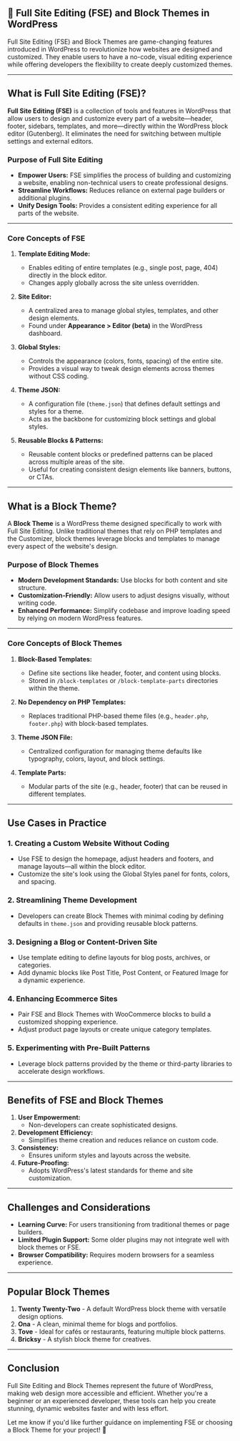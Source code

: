 ## 📌 Full Site Editing (FSE) and Block Themes in WordPress

Full Site Editing (FSE) and Block Themes are game-changing features introduced in WordPress to revolutionize how websites are designed and customized. They enable users to have a no-code, visual editing experience while offering developers the flexibility to create deeply customized themes.

---

## **What is Full Site Editing (FSE)?**

**Full Site Editing (FSE)** is a collection of tools and features in WordPress that allow users to design and customize every part of a website—header, footer, sidebars, templates, and more—directly within the WordPress block editor (Gutenberg). It eliminates the need for switching between multiple settings and external editors.

### **Purpose of Full Site Editing**
- **Empower Users:** FSE simplifies the process of building and customizing a website, enabling non-technical users to create professional designs.
- **Streamline Workflows:** Reduces reliance on external page builders or additional plugins.
- **Unify Design Tools:** Provides a consistent editing experience for all parts of the website.

---

### **Core Concepts of FSE**
1. **Template Editing Mode:**
   - Enables editing of entire templates (e.g., single post, page, 404) directly in the block editor.
   - Changes apply globally across the site unless overridden.

2. **Site Editor:**
   - A centralized area to manage global styles, templates, and other design elements.
   - Found under **Appearance > Editor (beta)** in the WordPress dashboard.

3. **Global Styles:**
   - Controls the appearance (colors, fonts, spacing) of the entire site.
   - Provides a visual way to tweak design elements across themes without CSS coding.

4. **Theme JSON:**
   - A configuration file (`theme.json`) that defines default settings and styles for a theme.
   - Acts as the backbone for customizing block settings and global styles.

5. **Reusable Blocks & Patterns:**
   - Reusable content blocks or predefined patterns can be placed across multiple areas of the site.
   - Useful for creating consistent design elements like banners, buttons, or CTAs.

---

## **What is a Block Theme?**

A **Block Theme** is a WordPress theme designed specifically to work with Full Site Editing. Unlike traditional themes that rely on PHP templates and the Customizer, block themes leverage blocks and templates to manage every aspect of the website's design.

### **Purpose of Block Themes**
- **Modern Development Standards:** Use blocks for both content and site structure.
- **Customization-Friendly:** Allow users to adjust designs visually, without writing code.
- **Enhanced Performance:** Simplify codebase and improve loading speed by relying on modern WordPress features.

---

### **Core Concepts of Block Themes**
1. **Block-Based Templates:**
   - Define site sections like header, footer, and content using blocks.
   - Stored in `/block-templates` or `/block-template-parts` directories within the theme.

2. **No Dependency on PHP Templates:**
   - Replaces traditional PHP-based theme files (e.g., `header.php`, `footer.php`) with block-based templates.

3. **Theme JSON File:**
   - Centralized configuration for managing theme defaults like typography, colors, layout, and block settings.

4. **Template Parts:**
   - Modular parts of the site (e.g., header, footer) that can be reused in different templates.

---

## **Use Cases in Practice**

### **1. Creating a Custom Website Without Coding**
   - Use FSE to design the homepage, adjust headers and footers, and manage layouts—all within the block editor.
   - Customize the site's look using the Global Styles panel for fonts, colors, and spacing.

### **2. Streamlining Theme Development**
   - Developers can create Block Themes with minimal coding by defining defaults in `theme.json` and providing reusable block patterns.

### **3. Designing a Blog or Content-Driven Site**
   - Use template editing to define layouts for blog posts, archives, or categories.
   - Add dynamic blocks like Post Title, Post Content, or Featured Image for a dynamic experience.

### **4. Enhancing Ecommerce Sites**
   - Pair FSE and Block Themes with WooCommerce blocks to build a customized shopping experience.
   - Adjust product page layouts or create unique category templates.

### **5. Experimenting with Pre-Built Patterns**
   - Leverage block patterns provided by the theme or third-party libraries to accelerate design workflows.

---

## **Benefits of FSE and Block Themes**

1. **User Empowerment:**
   - Non-developers can create sophisticated designs.
2. **Development Efficiency:**
   - Simplifies theme creation and reduces reliance on custom code.
3. **Consistency:**
   - Ensures uniform styles and layouts across the website.
4. **Future-Proofing:**
   - Adopts WordPress's latest standards for theme and site customization.

---

## **Challenges and Considerations**
- **Learning Curve:** For users transitioning from traditional themes or page builders.
- **Limited Plugin Support:** Some older plugins may not integrate well with block themes or FSE.
- **Browser Compatibility:** Requires modern browsers for a seamless experience.

---

## **Popular Block Themes**
1. **Twenty Twenty-Two** - A default WordPress block theme with versatile design options.
2. **Ona** - A clean, minimal theme for blogs and portfolios.
3. **Tove** - Ideal for cafés or restaurants, featuring multiple block patterns.
4. **Bricksy** - A stylish block theme for creatives.

---

## **Conclusion**
Full Site Editing and Block Themes represent the future of WordPress, making web design more accessible and efficient. Whether you're a beginner or an experienced developer, these tools can help you create stunning, dynamic websites faster and with less effort. 

Let me know if you'd like further guidance on implementing FSE or choosing a Block Theme for your project! 🚀